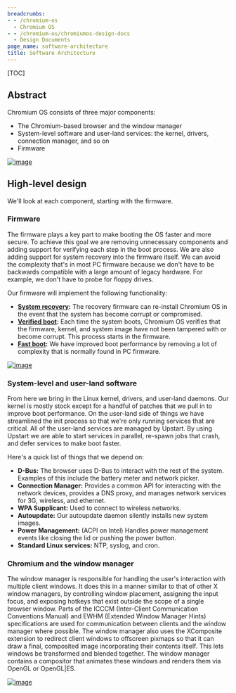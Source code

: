 ```yaml
---
breadcrumbs:
- - /chromium-os
  - Chromium OS
- - /chromium-os/chromiumos-design-docs
  - Design Documents
page_name: software-architecture
title: Software Architecture
---
```


[TOC]

## Abstract

Chromium OS consists of three major components:

*   The Chromium-based browser and the window manager
*   System-level software and user-land services: the kernel, drivers,
            connection manager, and so on
*   Firmware

[<img alt="image"
src="/chromium-os/chromiumos-design-docs/software-architecture/overviewpng">](http://sites.google.com/a/chromium.org/dev/chromium-os/chromiumos-design-docs/software-architecture/overview.png?attredirects=0)

## High-level design

We'll look at each component, starting with the firmware.

### Firmware

The firmware plays a key part to make booting the OS faster and more secure. To
achieve this goal we are removing unnecessary components and adding support for
verifying each step in the boot process. We are also adding support for system
recovery into the firmware itself. We can avoid the complexity that's in most PC
firmware because we don't have to be backwards compatible with a large amount of
legacy hardware. For example, we don't have to probe for floppy drives.

Our firmware will implement the following functionality:

*   [**System
            recovery**](/chromium-os/chromiumos-design-docs/firmware-boot-and-recovery)**:**
            The recovery firmware can re-install Chromium OS in the event that
            the system has become corrupt or compromised.
*   **[Verified
            boot](/chromium-os/chromiumos-design-docs/verified-boot):** Each
            time the system boots, Chromium OS verifies that the firmware,
            kernel, and system image have not been tampered with or become
            corrupt. This process starts in the firmware.
*   [**Fast
            boot**](/chromium-os/chromiumos-design-docs/firmware-boot-and-recovery)**:**
            We have improved boot performance by removing a lot of complexity
            that is normally found in PC firmware.

[<img alt="image"
src="/chromium-os/chromiumos-design-docs/software-architecture/firmwarepng">](http://sites.google.com/a/chromium.org/dev/chromium-os/chromiumos-design-docs/software-architecture/firmware.png?attredirects=0)

### System-level and user-land software

From here we bring in the Linux kernel, drivers, and user-land daemons. Our
kernel is mostly stock except for a handful of patches that we pull in to
improve boot performance. On the user-land side of things we have streamlined
the init process so that we're only running services that are critical. All of
the user-land services are managed by Upstart. By using Upstart we are able to
start services in parallel, re-spawn jobs that crash, and defer services to make
boot faster.

Here's a quick list of things that we depend on:

*   **D-Bus:** The browser uses D-Bus to interact with the rest of the
            system. Examples of this include the battery meter and network
            picker.
*   **Connection Manager:** Provides a common API for interacting with
            the network devices, provides a DNS proxy, and manages network
            services for 3G, wireless, and ethernet.
*   **WPA Supplicant:** Used to connect to wireless networks.
*   **Autoupdate:** Our autoupdate daemon silently installs new system
            images.
*   **Power Management:** (ACPI on Intel) Handles power management
            events like closing the lid or pushing the power button.
*   **Standard Linux services:** NTP, syslog, and cron.

### Chromium and the window manager

The window manager is responsible for handling the user's interaction with
multiple client windows. It does this in a manner similar to that of other X
window managers, by controlling window placement, assigning the input focus, and
exposing hotkeys that exist outside the scope of a single browser window. Parts
of the ICCCM (Inter-Client Communication Conventions Manual) and EWHM (Extended
Window Manager Hints) specifications are used for communication between clients
and the window manager where possible.
The window manager also uses the XComposite extension to redirect client windows
to offscreen pixmaps so that it can draw a final, composited image incorporating
their contents itself. This lets windows be transformed and blended together.
The window manager contains a compositor that animates these windows and renders
them via OpenGL or OpenGL|ES.

[<img alt="image"
src="/chromium-os/chromiumos-design-docs/software-architecture/chromepng">](http://sites.google.com/a/chromium.org/dev/chromium-os/chromiumos-design-docs/software-architecture/chrome.png?attredirects=0)